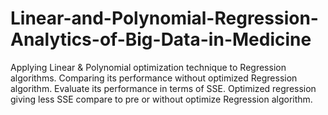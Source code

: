 # Linear-and-Polynomial-Regression-Analytics-of-Big-Data-in-Medicine

Applying Linear & Polynomial optimization technique to Regression algorithms. Comparing its performance without optimized Regression algorithm. Evaluate its performance in terms of SSE.  Optimized regression giving less SSE compare to pre or without optimize Regression algorithm.
